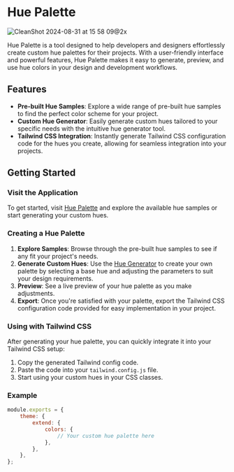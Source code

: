 # Hue Palette

![CleanShot 2024-08-31 at 15 58 09@2x](https://github.com/user-attachments/assets/d4a9d508-e80e-4c51-a745-31389bfd40ee)

Hue Palette is a tool designed to help developers and designers effortlessly create custom hue palettes for their projects. With a user-friendly interface and powerful features, Hue Palette makes it easy to generate, preview, and use hue colors in your design and development workflows.

## Features

- **Pre-built Hue Samples**: Explore a wide range of pre-built hue samples to find the perfect color scheme for your project.
- **Custom Hue Generator**: Easily generate custom hues tailored to your specific needs with the intuitive hue generator tool.
- **Tailwind CSS Integration**: Instantly generate Tailwind CSS configuration code for the hues you create, allowing for seamless integration into your projects.

## Getting Started

### Visit the Application

To get started, visit [Hue Palette](https://www.hue-palette.com/) and explore the available hue samples or start generating your custom hues.

### Creating a Hue Palette

1. **Explore Samples**: Browse through the pre-built hue samples to see if any fit your project's needs.
2. **Generate Custom Hues**: Use the [Hue Generator](https://www.hue-palette.com/hue-generator) to create your own palette by selecting a base hue and adjusting the parameters to suit your design requirements.
3. **Preview**: See a live preview of your hue palette as you make adjustments.
4. **Export**: Once you're satisfied with your palette, export the Tailwind CSS configuration code provided for easy implementation in your project.

### Using with Tailwind CSS

After generating your hue palette, you can quickly integrate it into your Tailwind CSS setup:

1. Copy the generated Tailwind config code.
2. Paste the code into your `tailwind.config.js` file.
3. Start using your custom hues in your CSS classes.

### Example

```javascript
module.exports = {
    theme: {
        extend: {
            colors: {
                // Your custom hue palette here
            },
        },
    },
};
```
